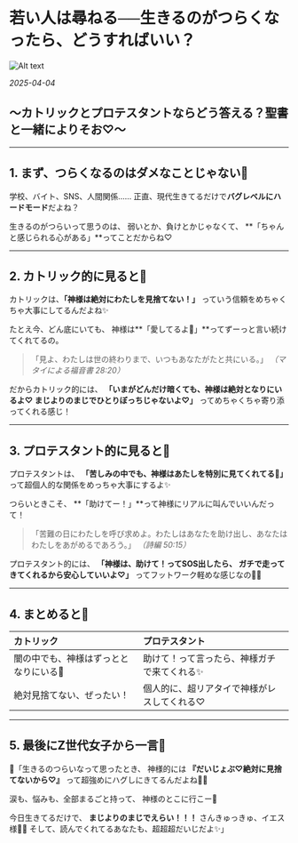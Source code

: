 # 若い人は尋ねる──生きるのがつらくなったら、どうすればいい？

![Alt text](/static/images/blog/.png)

*2025-04-04*

## 〜カトリックとプロテスタントならどう答える？聖書と一緒によりそお♡〜

---

## 1. まず、つらくなるのはダメなことじゃない🥺

学校、バイト、SNS、人間関係……
正直、現代生きてるだけで**バグレベルにハードモード**だよね？

生きるのがつらいって思うのは、
弱いとか、負けとかじゃなくて、
**「ちゃんと感じられる心がある」**ってことだからね♡

---

## 2. カトリック的に見ると🐇

カトリックは、**「神様は絶対にわたしを見捨てない！」**
っていう信頼をめちゃくちゃ大事にしてるんだよね✨

たとえ今、どん底にいても、
神様は**「愛してるよ🥺」**ってずーっと言い続けてくれてるの。

> 「見よ、わたしは世の終わりまで、いつもあなたがたと共にいる。」
> *（マタイによる福音書 28:20）*

だからカトリック的には、
**「いまがどんだけ暗くても、神様は絶対となりにいるよ♡
まじよりのまじでひとりぼっちじゃないよ♡」**
ってめちゃくちゃ寄り添ってくれる感じ！

---

## 3. プロテスタント的に見ると🐇

プロテスタントは、
**「苦しみの中でも、神様はあたしを特別に見てくれてる🌈」**
って超個人的な関係をめっちゃ大事にするよ✨

つらいときこそ、
**「助けてー！」**って神様にリアルに叫んでいいんだって！

> 「苦難の日にわたしを呼び求めよ。わたしはあなたを助け出し、あなたはわたしをあがめるであろう。」
> *（詩編 50:15）*

プロテスタント的には、
**「神様は、助けて！ってSOS出したら、
ガチで走ってきてくれるから安心していいよ♡」**
ってフットワーク軽めな感じなの🐇✨

---

## 4. まとめると📝

| カトリック | プロテスタント |
|:-----------|:---------------|
| 闇の中でも、神様はずっととなりにいる🥲 | 助けて！って言ったら、神様ガチで来てくれる✨ |
| 絶対見捨てない、ぜったい！ | 個人的に、超リアタイで神様がレスしてくれる♡ |

---

## 5. 最後にZ世代女子から一言💬

💖「生きるのつらいなって思ったとき、
神様的には
**『だいじょぶ♡絶対に見捨てないから♡』**
って超強めにハグしにきてるんだよね🥺✨

涙も、悩みも、全部まるごと持って、
神様のとこに行こー🌈

今日生きてるだけで、
**まじよりのまじでえらい！！！**
さんきゅっきゅ、イエス様🐇💖
そして、読んでくれてるあなたも、超超超だいじだよ✨」

